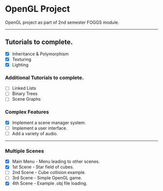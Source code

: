# OpenGL Project

OpenGL project as part of 2nd semester FOGGS module.

---

## Tutorials to complete.
- [x] Inheritance & Polymorphism
- [x] Texturing
- [x] Lighting

### Additional Tutorials to complete.
- [ ] Linked Lists
- [ ] Binary Trees
- [ ] Scene Graphs

### Complex Features
- [x] Implement a scene manager system.
- [ ] Implement a user interface.
- [ ] Add a variety of audio.

---

### Multiple Scenes
- [x] Main Menu - Menu leading to other scenes.
- [x] 1st Scene - Star field of cubes.
- [ ] 2nd Scene - Cube collision example.
- [ ] 3rd Scene - Simple OpenGL game.
- [x] 4th Scene - Example .obj file loading.